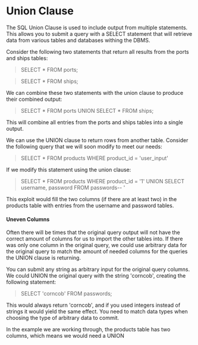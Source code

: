 # Union Clause

The SQL Union Clause is used to include output from multiple statements. This allows you to submit a query with a SELECT statement that will retrieve data from various tables and databases withing the DBMS.

Consider the following two statements that return all results from the ports and ships tables:

>SELECT \* FROM ports;

>SELECT \* FROM ships;

We can combine these two statements with the union clause to produce their combined output:

>SELECT \* FROM ports UNION SELECT \* FROM ships;

This will combine all entries from the ports and ships tables into a single output.

We can use the UNION clause to return rows from another table. Consider the following query that we will soon modify to meet our needs:

>SELECT \* FROM products WHERE product_id = 'user_input'

If we modify this statement using the union clause:

>SELECT \* FROM products WHERE product_id = '1' UNION SELECT username, password FROM passwords-- '

This exploit would fill the two columns (if there are at least two) in the products table with entries from the username and password tables.

#### Uneven Columns

Often there will be times that the original query output will not have the correct amount of columns for us to import the other tables into. If there was only one column in the original query, we could use arbitrary data for the original query to match the amount of needed columns for the queries the UNION clause is returning.

You can submit any string as arbitrary input for the original query columns. We could UNION the original query with the string 'corncob', creating the following statement:

>SELECT 'corncob' FROM passwords;

This would always return 'corncob', and if you used integers instead of strings it would yield the same effect. You need to match data types when choosing the type of arbitrary data to commit.

In the example we are working through, the products table has two columns, which means we would need a UNION 